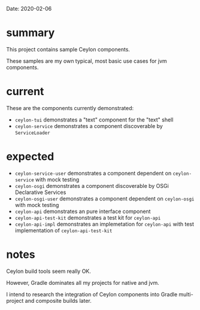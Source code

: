 Date: 2020-02-06

# summary

This project contains sample Ceylon components.

These samples are my own typical, most basic use cases for jvm components.

# current

These are the components currently demonstrated:

- `ceylon-tui` demonstrates a "text" component for the "text" shell
- `ceylon-service` demonstrates a component discoverable by `ServiceLoader`

# expected

- `ceylon-service-user` demonstrates a component dependent on `ceylon-service` with mock testing
- `ceylon-osgi` demonstrates a component discoverable by OSGi Declarative Services
- `ceylon-osgi-user` demonstrates a component dependent on `ceylon-osgi` with mock testing
- `ceylon-api` demonstrates an pure interface component
- `ceylon-api-test-kit` demonstrates a test kit for `ceylon-api`
- `ceylon-api-impl` demonstrates an implemetation for `ceylon-api` with test implementation of `ceylon-api-test-kit`

# notes

Ceylon build tools seem really OK.

However, Gradle dominates all my projects for native and jvm.

I intend to research the integration of Ceylon components into Gradle multi-project and composite builds later.
 